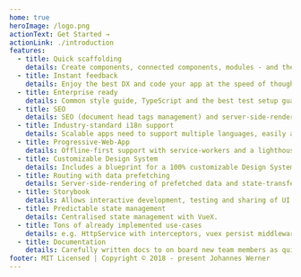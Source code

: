 ```yaml
---
home: true
heroImage: /logo.png
actionText: Get Started →
actionLink: ./introduction
features:
  - title: Quick scaffolding
    details: Create components, connected components, modules - and their tests - right from the CLI
  - title: Instant feedback
    details: Enjoy the best DX and code your app at the speed of thought! With HMR for client and server
  - title: Enterprise ready
    details: Common style guide, TypeScript and the best test setup guarantee code quality and non-breaking changes
  - title: SEO
    details: SEO (document head tags management) and server-side-rendering for search engines
  - title: Industry-standard i18n support
    details: Scalable apps need to support multiple languages, easily add and support multiple languages
  - title: Progressive-Web-App
    details: Offline-first support with service-workers and a lighthouse score as high as possible
  - title: Customizable Design System
    details: Includes a blueprint for a 100% customizable Design System with a huge amount of components
  - title: Routing with data prefetching
    details: Server-side-rendering of prefetched data and state-transfer from server to client
  - title: Storybook
    details: Allows interactive development, testing and sharing of UI components in various property states
  - title: Predictable state management
    details: Centralised state management with VueX.
  - title: Tons of already implemented use-cases
    details: e.g. HttpService with interceptors, vuex persist middleware, redirect scenarios, configs for different environments, etc.
  - title: Documentation
    details: Carefully written docs to on board new team members as quickly as possible
footer: MIT Licensed | Copyright © 2018 - present Johannes Werner
---
```

